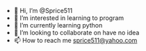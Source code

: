 - 👋 Hi, I’m @Sprice511
- 👀 I’m interested in learning to program 
- 🌱 I’m currently learning python
- 💞️ I’m looking to collaborate on have no idea
- 📫 How to reach me sprice511@yahoo.com

<!---
Sprice511/Sprice511 is a ✨ special ✨ repository because its `README.md` (this file) appears on your GitHub profile.
You can click the Preview link to take a look at your changes.
--->
